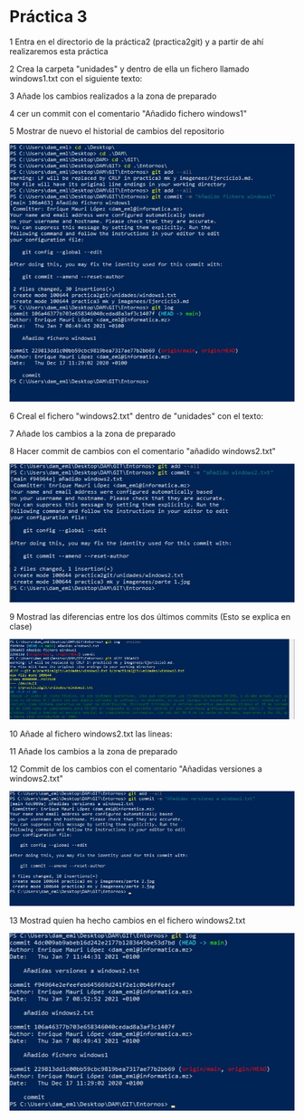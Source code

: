 # Práctica 3


1 Entra en el directorio de la práctica2 (practica2git) y a partir de ahí realizaremos esta práctica

2 Crea la carpeta "unidades" y dentro de ella un fichero llamado windows1.txt con el siguiente texto:


3 Añade los cambios realizados a la zona de preparado

4 cer un commit con el comentario "Añadido fichero windows1"

5 Mostrar de nuevo el historial de cambios del repositorio

![](parte%201.jpg)

6 Creal el fichero "windows2.txt" dentro de "unidades" con el texto:


7 Añade los cambios a la zona de preparado

8 Hacer commit de cambios con el comentario "añadido windows2.txt"

![](parte%202.jpg)

9 Mostrad las diferencias entre los dos últimos commits (Esto se explica en clase)

![](parte%203.jpg)

10 Añade al fichero windows2.txt las lineas:


11 Añade los cambios a la zona de preparado

12 Commit de los cambios con el comentario "Añadidas versiones a windows2.txt"

![](parte%204.jpg)

13 Mostrad quien ha hecho cambios en el fichero windows2.txt


![](parte%205.jpg)